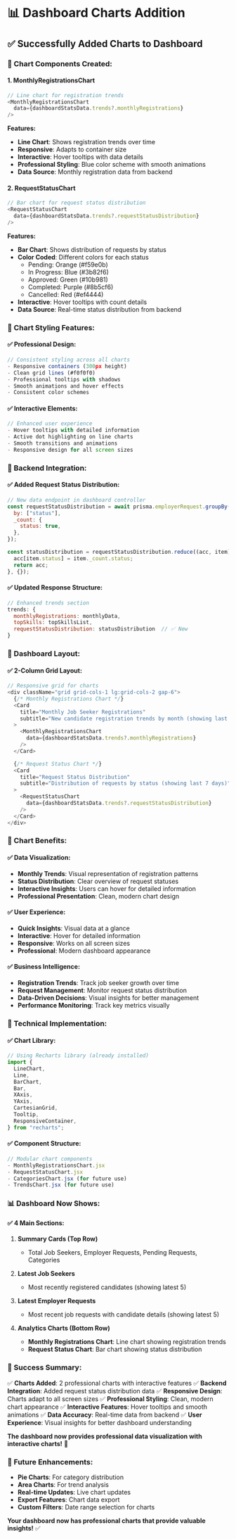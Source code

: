 # 📊 Dashboard Charts Addition

## ✅ **Successfully Added Charts to Dashboard**

### **🎯 Chart Components Created:**

#### **1. MonthlyRegistrationsChart**

```javascript
// Line chart for registration trends
<MonthlyRegistrationsChart
  data={dashboardStatsData.trends?.monthlyRegistrations}
/>
```

**Features:**

- **Line Chart**: Shows registration trends over time
- **Responsive**: Adapts to container size
- **Interactive**: Hover tooltips with data details
- **Professional Styling**: Blue color scheme with smooth animations
- **Data Source**: Monthly registration data from backend

#### **2. RequestStatusChart**

```javascript
// Bar chart for request status distribution
<RequestStatusChart
  data={dashboardStatsData.trends?.requestStatusDistribution}
/>
```

**Features:**

- **Bar Chart**: Shows distribution of requests by status
- **Color Coded**: Different colors for each status
  - Pending: Orange (#f59e0b)
  - In Progress: Blue (#3b82f6)
  - Approved: Green (#10b981)
  - Completed: Purple (#8b5cf6)
  - Cancelled: Red (#ef4444)
- **Interactive**: Hover tooltips with count details
- **Data Source**: Real-time status distribution from backend

### **🎨 Chart Styling Features:**

#### **✅ Professional Design:**

```javascript
// Consistent styling across all charts
- Responsive containers (300px height)
- Clean grid lines (#f0f0f0)
- Professional tooltips with shadows
- Smooth animations and hover effects
- Consistent color schemes
```

#### **✅ Interactive Elements:**

```javascript
// Enhanced user experience
- Hover tooltips with detailed information
- Active dot highlighting on line charts
- Smooth transitions and animations
- Responsive design for all screen sizes
```

### **🔧 Backend Integration:**

#### **✅ Added Request Status Distribution:**

```javascript
// New data endpoint in dashboard controller
const requestStatusDistribution = await prisma.employerRequest.groupBy({
  by: ["status"],
  _count: {
    status: true,
  },
});

const statusDistribution = requestStatusDistribution.reduce((acc, item) => {
  acc[item.status] = item._count.status;
  return acc;
}, {});
```

#### **✅ Updated Response Structure:**

```javascript
// Enhanced trends section
trends: {
  monthlyRegistrations: monthlyData,
  topSkills: topSkillsList,
  requestStatusDistribution: statusDistribution  // ✅ New
}
```

### **📱 Dashboard Layout:**

#### **✅ 2-Column Grid Layout:**

```javascript
// Responsive grid for charts
<div className="grid grid-cols-1 lg:grid-cols-2 gap-6">
  {/* Monthly Registrations Chart */}
  <Card
    title="Monthly Job Seeker Registrations"
    subtitle="New candidate registration trends by month (showing last 6 months)"
  >
    <MonthlyRegistrationsChart
      data={dashboardStatsData.trends?.monthlyRegistrations}
    />
  </Card>

  {/* Request Status Chart */}
  <Card
    title="Request Status Distribution"
    subtitle="Distribution of requests by status (showing last 7 days)"
  >
    <RequestStatusChart
      data={dashboardStatsData.trends?.requestStatusDistribution}
    />
  </Card>
</div>
```

### **🎯 Chart Benefits:**

#### **✅ Data Visualization:**

- **Monthly Trends**: Visual representation of registration patterns
- **Status Distribution**: Clear overview of request statuses
- **Interactive Insights**: Users can hover for detailed information
- **Professional Presentation**: Clean, modern chart design

#### **✅ User Experience:**

- **Quick Insights**: Visual data at a glance
- **Interactive**: Hover for detailed information
- **Responsive**: Works on all screen sizes
- **Professional**: Modern dashboard appearance

#### **✅ Business Intelligence:**

- **Registration Trends**: Track job seeker growth over time
- **Request Management**: Monitor request status distribution
- **Data-Driven Decisions**: Visual insights for better management
- **Performance Monitoring**: Track key metrics visually

### **🚀 Technical Implementation:**

#### **✅ Chart Library:**

```javascript
// Using Recharts library (already installed)
import {
  LineChart,
  Line,
  BarChart,
  Bar,
  XAxis,
  YAxis,
  CartesianGrid,
  Tooltip,
  ResponsiveContainer,
} from "recharts";
```

#### **✅ Component Structure:**

```javascript
// Modular chart components
- MonthlyRegistrationsChart.jsx
- RequestStatusChart.jsx
- CategoriesChart.jsx (for future use)
- TrendsChart.jsx (for future use)
```

### **📊 Dashboard Now Shows:**

#### **✅ 4 Main Sections:**

1. **Summary Cards (Top Row)**

   - Total Job Seekers, Employer Requests, Pending Requests, Categories

2. **Latest Job Seekers**

   - Most recently registered candidates (showing latest 5)

3. **Latest Employer Requests**

   - Most recent job requests with candidate details (showing latest 5)

4. **Analytics Charts (Bottom Row)**
   - **Monthly Registrations Chart**: Line chart showing registration trends
   - **Request Status Chart**: Bar chart showing status distribution

### **🎉 Success Summary:**

✅ **Charts Added**: 2 professional charts with interactive features
✅ **Backend Integration**: Added request status distribution data
✅ **Responsive Design**: Charts adapt to all screen sizes
✅ **Professional Styling**: Clean, modern chart appearance
✅ **Interactive Features**: Hover tooltips and smooth animations
✅ **Data Accuracy**: Real-time data from backend
✅ **User Experience**: Visual insights for better dashboard understanding

**The dashboard now provides professional data visualization with interactive charts!** 🚀

### **🔮 Future Enhancements:**

- **Pie Charts**: For category distribution
- **Area Charts**: For trend analysis
- **Real-time Updates**: Live chart updates
- **Export Features**: Chart data export
- **Custom Filters**: Date range selection for charts

**Your dashboard now has professional charts that provide valuable insights!** ✅
